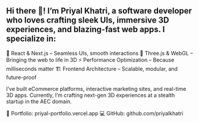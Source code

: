 ## Hi there 👋!  I’m Priyal Khatri, a software developer who loves crafting sleek UIs, immersive 3D experiences, and blazing-fast web apps. I specialize in:

🚀 React & Next.js – Seamless UIs, smooth interactions
🎨 Three.js & WebGL – Bringing the web to life in 3D
⚡ Performance Optimization – Because milliseconds matter
🏗 Frontend Architecture – Scalable, modular, and future-proof

I’ve built eCommerce platforms, interactive marketing sites, and real-time 3D apps. Currently, I’m crafting next-gen 3D experiences at a stealth startup in the AEC domain.

📌 Portfolio: priyal-portfolio.vercel.app
💻 GitHub: github.com/priyalkhatri
<!--
**priyalkhatri/priyalkhatri** is a ✨ _special_ ✨ repository because its `README.md` (this file) appears on your GitHub profile.

Here are some ideas to get you started:

- 🔭 I’m currently working on ...
- 🌱 I’m currently learning ...
- 👯 I’m looking to collaborate on ...
- 🤔 I’m looking for help with ...
- 💬 Ask me about ...
- 📫 How to reach me: ...
- 😄 Pronouns: ...
- ⚡ Fun fact: ...
-->
